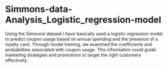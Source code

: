 # Simmons-data-Analysis_Logistic_regression-model

Using the Simmons dataset I have basically used a logistic regression model to predict coupon usage based on annual spending and the presence of a loyalty card. Through model training, we examined the coefficients and probabilities associated with coupon usage. This information could guide marketing strategies and promotions to target the right customers effectively.
